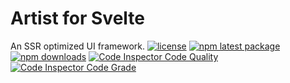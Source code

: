 # Artist for Svelte

An SSR optimized UI framework.
[![license](https://img.shields.io/badge/license-GPLv3-blue)](https://github.com/sorenabedi/artist-svelte/blob/master/LICENSE)
[![npm latest package](https://img.shields.io/npm/v/@sorens/artist-svelte/latest.svg)](https://www.npmjs.com/package/@sorens/artist-svelte)
[![npm downloads](https://img.shields.io/npm/dm/@sorens/artist-svelte.svg)](https://www.npmjs.com/package/@sorens/artist-svelte)
[![Code Inspector Code Quality](https://www.code-inspector.com/project/29172/score/svg)](https://frontend.code-inspector.com/public/project/29172/artist-svelte/dashboard)
[![Code Inspector Code Grade](https://www.code-inspector.com/project/29172/status/svg)](https://frontend.code-inspector.com/public/project/29172/artist-svelte/dashboard)
